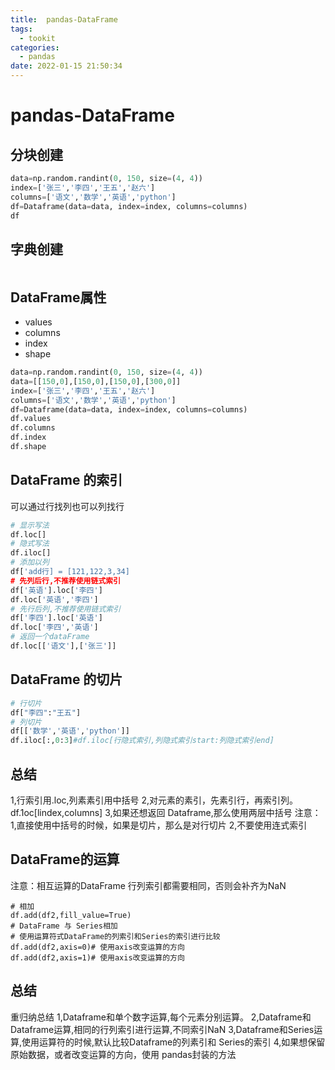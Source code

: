 ```yaml
---
title:  pandas-DataFrame
tags:
  - tookit
categories:
  - pandas
date: 2022-01-15 21:50:34
---
```


# pandas-DataFrame

## 分块创建
```python
data=np.random.randint(0, 150, size=(4, 4))
index=['张三','李四','王五','赵六']
columns=['语文','数学','英语','python']
df=Dataframe(data=data, index=index, columns=columns)
df
```
## 字典创建
```python

```
## DataFrame属性
- values
- columns
- index
- shape

```python
data=np.random.randint(0, 150, size=(4, 4))
data=[[150,0],[150,0],[150,0],[300,0]]
index=['张三','李四','王五','赵六']
columns=['语文','数学','英语','python']
df=Dataframe(data=data, index=index, columns=columns)
df.values
df.columns
df.index
df.shape
```

## DataFrame 的索引
可以通过行找列也可以列找行
```python
# 显示写法
df.loc[]
# 隐式写法
df.iloc[]
# 添加以列
df['add行] = [121,122,3,34]
# 先列后行,不推荐使用链式索引
df['英语'].loc['李四']
df.loc['英语','李四']
# 先行后列,不推荐使用链式索引
df['李四'].loc['英语']
df.loc['李四','英语']
# 返回一个dataFrame 
df.loc[['语文'],['张三']]
```
## DataFrame 的切片 
```python
# 行切片
df["李四":"王五"]
# 列切片
df[['数学','英语','python']]
df.iloc[:,0:3]#df.iloc[行隐式索引,列隐式索引start:列隐式索引end]

```
## 总结
1,行索引用.loc,列素素引用中括号
2,对元素的素引，先素引行，再索引列。df.1oc[lindex,columns]
3,如果还想返回 Dataframe,那么使用两层中括号
注意：
	1,直接使用中括号的时候，如果是切片，那么是对行切片
	2,不要使用连式索引

## DataFrame的运算
注意：相互运算的DataFrame 行列索引都需要相同，否则会补齐为NaN
```
# 相加
df.add(df2,fill_value=True)
# DataFrame 与 Series相加
# 使用运算符式DataFrame的列索引和Series的索引进行比较
df.add(df2,axis=0)# 使用axis改变运算的方向
df.add(df2,axis=1)# 使用axis改变运算的方向
```
## 总结	
重归纳总结
1,Dataframe和单个数字运算,每个元素分别运算。
2,Dataframe和Dataframe运算,相同的行列索引进行运算,不同索引NaN
3,Dataframe和Series运算,使用运算符的时候,默认比较Dataframe的列素引和 Series的索引
4,如果想保留原始数据，或者改变运算的方向，使用 pandas封装的方法